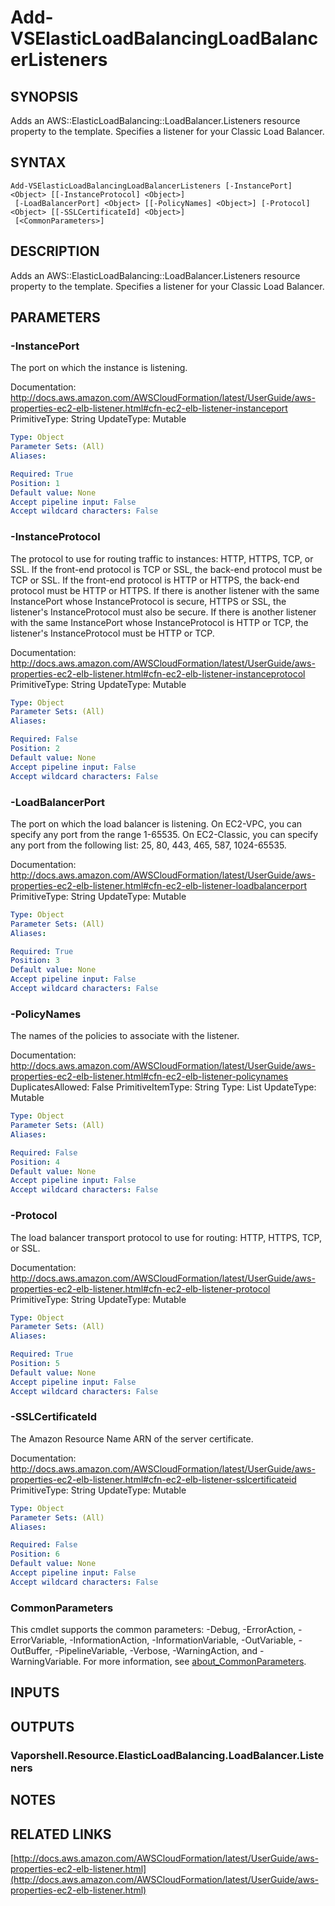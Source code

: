 # Add-VSElasticLoadBalancingLoadBalancerListeners

## SYNOPSIS
Adds an AWS::ElasticLoadBalancing::LoadBalancer.Listeners resource property to the template.
Specifies a listener for your Classic Load Balancer.

## SYNTAX

```
Add-VSElasticLoadBalancingLoadBalancerListeners [-InstancePort] <Object> [[-InstanceProtocol] <Object>]
 [-LoadBalancerPort] <Object> [[-PolicyNames] <Object>] [-Protocol] <Object> [[-SSLCertificateId] <Object>]
 [<CommonParameters>]
```

## DESCRIPTION
Adds an AWS::ElasticLoadBalancing::LoadBalancer.Listeners resource property to the template.
Specifies a listener for your Classic Load Balancer.

## PARAMETERS

### -InstancePort
The port on which the instance is listening.

Documentation: http://docs.aws.amazon.com/AWSCloudFormation/latest/UserGuide/aws-properties-ec2-elb-listener.html#cfn-ec2-elb-listener-instanceport
PrimitiveType: String
UpdateType: Mutable

```yaml
Type: Object
Parameter Sets: (All)
Aliases:

Required: True
Position: 1
Default value: None
Accept pipeline input: False
Accept wildcard characters: False
```

### -InstanceProtocol
The protocol to use for routing traffic to instances: HTTP, HTTPS, TCP, or SSL.
If the front-end protocol is TCP or SSL, the back-end protocol must be TCP or SSL.
If the front-end protocol is HTTP or HTTPS, the back-end protocol must be HTTP or HTTPS.
If there is another listener with the same InstancePort whose InstanceProtocol is secure, HTTPS or SSL, the listener's InstanceProtocol must also be secure.
If there is another listener with the same InstancePort whose InstanceProtocol is HTTP or TCP, the listener's InstanceProtocol must be HTTP or TCP.

Documentation: http://docs.aws.amazon.com/AWSCloudFormation/latest/UserGuide/aws-properties-ec2-elb-listener.html#cfn-ec2-elb-listener-instanceprotocol
PrimitiveType: String
UpdateType: Mutable

```yaml
Type: Object
Parameter Sets: (All)
Aliases:

Required: False
Position: 2
Default value: None
Accept pipeline input: False
Accept wildcard characters: False
```

### -LoadBalancerPort
The port on which the load balancer is listening.
On EC2-VPC, you can specify any port from the range 1-65535.
On EC2-Classic, you can specify any port from the following list: 25, 80, 443, 465, 587, 1024-65535.

Documentation: http://docs.aws.amazon.com/AWSCloudFormation/latest/UserGuide/aws-properties-ec2-elb-listener.html#cfn-ec2-elb-listener-loadbalancerport
PrimitiveType: String
UpdateType: Mutable

```yaml
Type: Object
Parameter Sets: (All)
Aliases:

Required: True
Position: 3
Default value: None
Accept pipeline input: False
Accept wildcard characters: False
```

### -PolicyNames
The names of the policies to associate with the listener.

Documentation: http://docs.aws.amazon.com/AWSCloudFormation/latest/UserGuide/aws-properties-ec2-elb-listener.html#cfn-ec2-elb-listener-policynames
DuplicatesAllowed: False
PrimitiveItemType: String
Type: List
UpdateType: Mutable

```yaml
Type: Object
Parameter Sets: (All)
Aliases:

Required: False
Position: 4
Default value: None
Accept pipeline input: False
Accept wildcard characters: False
```

### -Protocol
The load balancer transport protocol to use for routing: HTTP, HTTPS, TCP, or SSL.

Documentation: http://docs.aws.amazon.com/AWSCloudFormation/latest/UserGuide/aws-properties-ec2-elb-listener.html#cfn-ec2-elb-listener-protocol
PrimitiveType: String
UpdateType: Mutable

```yaml
Type: Object
Parameter Sets: (All)
Aliases:

Required: True
Position: 5
Default value: None
Accept pipeline input: False
Accept wildcard characters: False
```

### -SSLCertificateId
The Amazon Resource Name ARN of the server certificate.

Documentation: http://docs.aws.amazon.com/AWSCloudFormation/latest/UserGuide/aws-properties-ec2-elb-listener.html#cfn-ec2-elb-listener-sslcertificateid
PrimitiveType: String
UpdateType: Mutable

```yaml
Type: Object
Parameter Sets: (All)
Aliases:

Required: False
Position: 6
Default value: None
Accept pipeline input: False
Accept wildcard characters: False
```

### CommonParameters
This cmdlet supports the common parameters: -Debug, -ErrorAction, -ErrorVariable, -InformationAction, -InformationVariable, -OutVariable, -OutBuffer, -PipelineVariable, -Verbose, -WarningAction, and -WarningVariable. For more information, see [about_CommonParameters](http://go.microsoft.com/fwlink/?LinkID=113216).

## INPUTS

## OUTPUTS

### Vaporshell.Resource.ElasticLoadBalancing.LoadBalancer.Listeners
## NOTES

## RELATED LINKS

[http://docs.aws.amazon.com/AWSCloudFormation/latest/UserGuide/aws-properties-ec2-elb-listener.html](http://docs.aws.amazon.com/AWSCloudFormation/latest/UserGuide/aws-properties-ec2-elb-listener.html)

